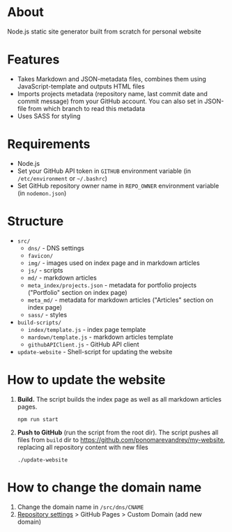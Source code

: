# About
Node.js static site generator built from scratch for personal website

# Features

* Takes Markdown and JSON-metadata files, combines them using JavaScript-template and outputs HTML files
* Imports projects metadata (repository name, last commit date and commit message) from your GitHub account. You can also set in JSON-file from which branch to read this metadata
* Uses SASS for styling

# Requirements

* Node.js
* Set your GitHub API token in `GITHUB` environment variable (in `/etc/environment` or `~/.bashrc`)
* Set GitHub repository owner name in `REPO_OWNER` environment variable (in `nodemon.json`)

# Structure

* `src/`
  * `dns/` - DNS settings
  * `favicon/`
  * `img/` - images used on index page and in markdown articles
  * `js/` - scripts
  * `md/` - markdown articles
  * `meta_index/projects.json` - metadata for portfolio projects ("Portfolio" section on index page)
  * `meta_md/` - metadata for markdown articles ("Articles" section on index page)
  * `sass/` - styles
* `build-scripts/`
  * `index/template.js` - index page template
  * `mardown/template.js` - markdown articles template
  * `githubAPIClient.js` - GitHub API client
* `update-website` - Shell-script for updating the website

# How to update the website

1. **Build.**  The script builds the index page as well as all markdown articles pages.
   ```shell
   npm run start
   ```

2. **Push to GitHub** (run the script from the root dir). The script pushes all files from `build` dir to https://github.com/ponomarevandrey/my-website, replacing all repository content with 
   new files
   ```shell
   ./update-website
   ```

   


# How to change the domain name
1. Change the domain name in `/src/dns/CNAME` 
2. [Repository settings](https://github.com/ponomarevandrey/my-website/settings) > GitHub Pages > Custom Domain (add new domain)

